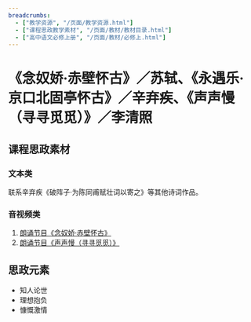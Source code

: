 ```yaml
---
breadcrumbs:
  - ["教学资源", "/页面/教学资源.html"]
  - ["课程思政教学素材", "/页面/教材/教材目录.html"]
  - ["高中语文必修上册", "/页面/教材/必修上.html"]
---
```


# 《念奴娇·赤壁怀古》／苏轼、《永遇乐·京口北固亭怀古》／辛弃疾、《声声慢（寻寻觅觅）》／李清照

## 课程思政素材

### 文本类

联系辛弃疾《破阵子·为陈同甫赋壮词以寄之》等其他诗词作品。

### 音视频类

1. [朗诵节目《念奴娇·赤壁怀古》](https://www.bilibili.com/video/BV1e24y197ER/?vd_source=1ef55748c84394db19b368736514b6c5)
2. [朗诵节目《声声慢（寻寻觅觅）》](https://www.bilibili.com/video/av967533849/?vd_source=1ef55748c84394db19b368736514b6c5)

## 思政元素

- 知人论世
- 理想抱负
- 慷慨激情
